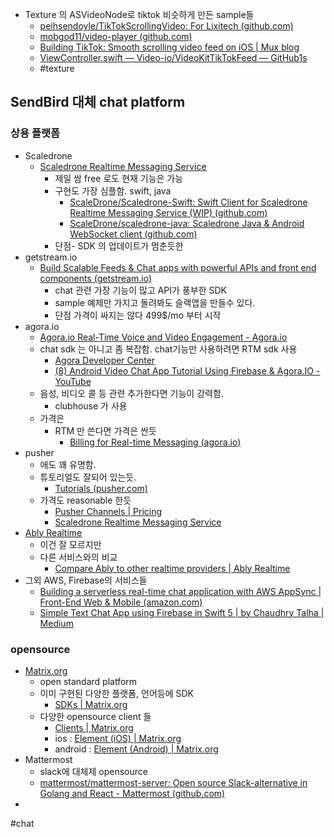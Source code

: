 - Texture 의 ASVideoNode로 tiktok 비슷하게 만든 sample들
   - [peihsendoyle/TikTokScrollingVideo: For Lixitech (github.com)](https://github.com/peihsendoyle/TikTokScrollingVideo)
   - [mobgod11/video-player (github.com)](https://github.com/mobgod11/video-player)
   - [Building TikTok: Smooth scrolling video feed on iOS | Mux blog](https://mux.com/blog/building-tiktok-smooth-scrolling-on-ios/)
   - [ViewController.swift — Video-io/VideoKitTikTokFeed — GitHub1s](https://github1s.com/Video-io/VideoKitTikTokFeed/blob/HEAD/VideoKitTikTokFeed/ViewController.swift)
   - #texture 

## SendBird 대체  chat platform 
###  상용 플랫폼
   - Scaledrone
      -  [Scaledrone Realtime Messaging Service](https://www.scaledrone.com/)
         -  제일 쌈 free 로도 현재 기능은 가능 
         -  구현도 가장 심플함. swift, java 
            -  [ScaleDrone/Scaledrone-Swift: Swift Client for Scaledrone Realtime Messaging Service (WIP) (github.com)](https://github.com/ScaleDrone/Scaledrone-Swift)
            -  [ScaleDrone/scaledrone-java: Scaledrone Java & Android WebSocket client (github.com)](https://github.com/ScaleDrone/scaledrone-java)
         -  단점- SDK 의 업데이트가 멈춘듯한 
   -  getstream.io
      -  [Build Scalable Feeds & Chat apps with powerful APIs and front end components (getstream.io)](https://getstream.io/)
         -  chat 관련 가장 기능이 많고 API가 풍부한 SDK 
         -  sample 예제만 가지고 돌려봐도 슬랙앱을 만들수 있다. 
         -  단점 가격이 싸지는 않다 499$/mo 부터 시작 
   -  agora.io
      -  [Agora.io Real-Time Voice and Video Engagement - Agora.io](https://www.agora.io/en/)
      -  chat sdk 는 아니고 좀 복잡함.  chat기능만 사용하려면 RTM sdk 사용
         -  [Agora Developer Center](https://docs.agora.io/en/Real-time-Messaging/landing-page?platform=Android)
         -  [(8) Android Video Chat App Tutorial Using Firebase & Agora.IO - YouTube](https://www.youtube.com/watch?v=4BXPg112Ceo)
      -  음성, 비디오 콜 등 관련 추가한다면 기능이 강력함. 
         -  clubhouse 가 사용
      -  가격은 
         -  RTM 만 쓴다면 가격은 싼듯 
            -  [Billing for Real-time Messaging (agora.io)](https://docs.agora.io/en/Real-time-Messaging/billing_rtm?platform=All%20Platforms)
   -  pusher
      -  애도 꽤 유명함. 
      -  튜토리얼도 잘되어 있는듯.
         -  [Tutorials (pusher.com)](https://pusher.com/tutorials)
      -  가격도 reasonable 한듯
         -  [Pusher Channels | Pricing](https://pusher.com/channels/pricing)
         -  [Scaledrone Realtime Messaging Service](https://www.scaledrone.com/pusher-alternative)
   -  [Ably Realtime](https://www.ably.io/)
      -  이건 잘 모르지만 
      -  다른 서비스와의 비교
         -  [Compare Ably to other realtime providers | Ably Realtime](https://www.ably.io/compare)
   -  그외 AWS, Firebase의 서비스들 
      -  [Building a serverless real-time chat application with AWS AppSync | Front-End Web & Mobile (amazon.com)](https://aws.amazon.com/blogs/mobile/building-a-serverless-real-time-chat-application-with-aws-appsync/)
      -  [Simple Text Chat App using Firebase in Swift 5 | by Chaudhry Talha | Medium](https://ibjects.medium.com/simple-text-chat-app-using-firebase-in-swift-5-b9fa91730b6c)
           
   ### opensource
   - [Matrix.org](https://matrix.org/)
      - open standard platform 
      - 이미 구현된 다양한 플랫폼, 언어등에 SDK 
         - [SDKs | Matrix.org](https://matrix.org/sdks/)
      - 다양한 opensource client 들 
         - [Clients | Matrix.org](https://matrix.org/clients/)
         - ios : [Element (iOS) | Matrix.org](https://matrix.org/docs/projects/client/element-ios)
         - android : [Element (Android) | Matrix.org](https://matrix.org/docs/projects/client/element-android)
   - Mattermost
      - slack에 대체제 opensource
      - [mattermost/mattermost-server: Open source Slack-alternative in Golang and React - Mattermost (github.com)](https://github.com/mattermost/mattermost-server)
   - 
#chat 

         
         